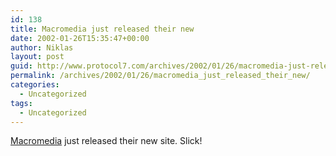 ```yaml
---
id: 138
title: Macromedia just released their new
date: 2002-01-26T15:35:47+00:00
author: Niklas
layout: post
guid: http://www.protocol7.com/archives/2002/01/26/macromedia-just-released-their-new/
permalink: /archives/2002/01/26/macromedia_just_released_their_new/
categories:
  - Uncategorized
tags:
  - Uncategorized
---
```

<div class='microid-f66a9f12ad49f27d45edbfaf6b81d016a759769a'>
  <p>
    <a href="http://www.macromedia.com/">Macromedia</a> just released their new site. Slick!
  </p>
</div>